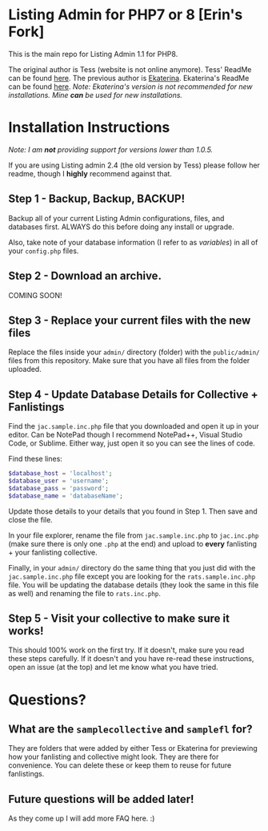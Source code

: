 # Listing Admin for PHP7 or 8 [Erin's Fork]
This is the main repo for Listing Admin 1.1 for PHP8.

The original author is Tess (website is not online anymore). Tess' ReadMe can be found [here]().
The previous author is [Ekaterina](https://scripts.robotess.net/). Ekaterina's ReadMe can be found [here]().
*Note: Ekaterina's version is not recommended for new installations. Mine **can** be used for new installations.*

# Installation Instructions
*Note: I am **not** providing support for versions lower than 1.0.5.*

If you are using Listing admin 2.4 (the old version by Tess) please follow her readme, though I **highly** recommend against that.

## Step 1 - Backup, Backup, BACKUP!
Backup all of your current Listing Admin configurations, files, and databases first. ALWAYS do this before doing any install or upgrade.

Also, take note of your database information (I refer to as *variables*) in all of your `config.php` files.

## Step 2 - Download an archive.

COMING SOON!

## Step 3 - Replace your current files with the new files
Replace the files inside your `admin/` directory (folder) with the `public/admin/` files from this repository. Make sure that you have all files from the folder uploaded.

## Step 4 - Update Database Details for Collective + Fanlistings
Find the `jac.sample.inc.php` file that you downloaded and open it up in your editor. Can be NotePad though I recommend NotePad++, Visual Studio Code, or Sublime. Either way, just open it so you can see the lines of code.

Find these lines:
```php
$database_host = 'localhost';
$database_user = 'username';
$database_pass = 'password';
$database_name = 'databaseName';
```
Update those details to your details that you found in Step 1. Then save and close the file.

In your file explorer, rename the file from `jac.sample.inc.php` to `jac.inc.php` (make sure there is only one `.php` at the end) and upload to **every** fanlisting + your fanlisting collective.

Finally, in your `admin/` directory do the same thing that you just did with the `jac.sample.inc.php` file except you are looking for the `rats.sample.inc.php` file. You will be updating the database details (they look the same in this file as well) and renaming the file to `rats.inc.php`.

## Step 5 - Visit your collective to make sure it works!
This should 100% work on the first try. If it doesn't, make sure you read these steps carefully. If it doesn't and you have re-read these instructions, open an issue (at the top) and let me know what you have tried.

# Questions?
## What are the `samplecollective` and `samplefl` for?
They are folders that were added by either Tess or Ekaterina for previewing how your fanlisting and collective might look. They are there for convenience. You can delete these or keep them to reuse for future fanlistings.

## Future questions will be added later!
As they come up I will add more FAQ here. :)
